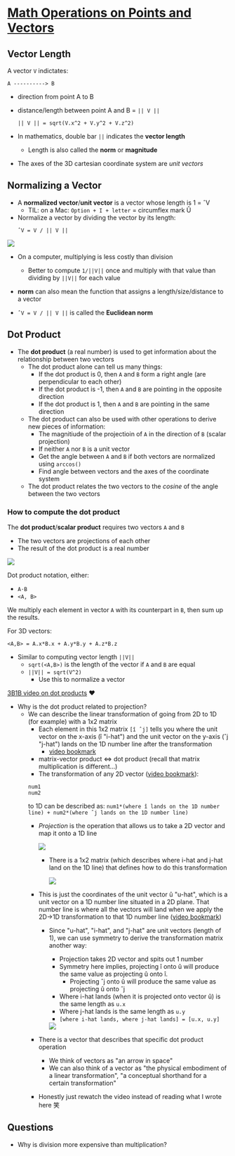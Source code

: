 # [Math Operations on Points and Vectors](https://www.scratchapixel.com/lessons/mathematics-physics-for-computer-graphics/geometry/math-operations-on-points-and-vectors)

## Vector Length
A vector `V` indictates:
```
A ----------> B
```
* direction from point A to B
* distance/length between point A and B = `|| V ||`
    ```
    || V || = sqrt(V.x^2 + V.y^2 + V.z^2)
    ```
* In mathematics, double bar `||` indicates the **vector length**
  * Length is also called the **norm** or **magnitude**

* The axes of the 3D cartesian coordinate system are *unit vectors*

## Normalizing a Vector

* A **normalized vector**/**unit vector** is a vector whose length is 1 = ˆV
    * TIL: on a Mac: `Option + I + letter` = circumflex mark Û
* Normalize a vector by dividing the vector by its length:    
    ```
    ˆV = V / || V ||
    ```

<img src="images/vectors-unit-vector.png">

* On a computer, multiplying is less costly than division
  * Better to compute `1/||V||` once and multiply with that value than dividing by `||V||` for each value

* **norm** can also mean the function that assigns a length/size/distance to a vector
* `ˆV = V / || V ||` is called the **Euclidean norm**

## Dot Product
* The **dot product** (a real number) is used to get information about the relationship between two vectors
  * The dot product alone can tell us many things:
    * If the dot product is 0, then `A` and `B` form a right angle (are perpendicular to each other)
    * If the dot product is -1, then `A` and `B` are pointing in the opposite direction
    * If the dot product is 1, then `A` and `B` are pointing in the same direction
  * The dot product can also be used with other operations to derive new pieces of information:
    * The magnitiude of the projectioin of `A` in the direction of `B` (scalar projection)
    * If neither `A` nor `B` is a unit vector
    * Get the angle between `A` and `B` if both vectors are normalized using `arccos()`
    * Find angle between vectors and the axes of the coordinate system
  * The dot product relates the two vectors to the *cosine* of the angle between the two vectors

### How to compute the dot product
The **dot product**/**scalar product** requires two vectors `A` and `B`
* The two vectors are projections of each other
* The result of the dot product is a real number

<img src="images/dot-product-visual.png">

Dot product notation, either:
* `A⋅B`
* `<A, B>`

We multiply each element in vector `A` with its counterpart in `B`, then sum up the results.

For 3D vectors:
```
<A,B> = A.x*B.x + A.y*B.y + A.z*B.z
```
* Similar to computing vector length `||V||`
  * `sqrt(<A,B>)` is the length of the vector if `A` and `B` are equal
  * `||V|| = sqrt(V^2)`
    * Use this to normalize a vector

[3B1B video on dot products](https://www.youtube.com/watch?v=LyGKycYT2v0) ❤️
* Why is the dot product related to projection?
  * We can describe the linear transformation of going from 2D to 1D (for example) with a 1x2 matrix
    * Each element in this 1x2 matrix `[î ˆj]` tells you where the unit vector on the x-axis (î "i-hat") and the unit vector on the y-axis (ˆj "j-hat") lands on the 1D number line after the transformation
      * [video bookmark](https://www.youtube.com/watch?v=LyGKycYT2v0&t=319s)
    * matrix-vector product <=> dot product (recall that matrix multiplication is different...)
    * The transformation of any 2D vector ([video bookmark](https://www.youtube.com/watch?v=LyGKycYT2v0&t=341s)):
    ```
    num1
    num2
    ```
    to 1D can be described as: `num1*(where î lands on the 1D number line) + num2*(where ˆj lands on the 1D number line)`
    * *Projection* is the operation that allows us to take a 2D vector and map it onto a 1D line

        <img src="images/projection-1d-2d-transformation.png">

      * There is a 1x2 matrix (which describes where i-hat and j-hat land on the 1D line) that defines how to do this transformation

        <img src="images/matrix-defines-2d-1d-transformation.png">

    * This is just the coordinates of the unit vector û "u-hat", which is a unit vector on a 1D number line situated in a 2D plane. That number line is where all the vectors will land when we apply the 2D->1D transformation to that 1D number line ([video bookmark](https://www.youtube.com/watch?v=LyGKycYT2v0&t=449s))
      * Since "u-hat", "i-hat", and "j-hat" are unit vectors (length of 1), we can use symmetry to derive the transformation matrix another way:
        * Projection takes 2D vector and spits out 1 number
        * Symmetry here implies, projecting î onto û will produce the same value as projecting û onto î.
          * Projecting ˆj onto û will produce the same value as projecting û onto ˆj
        * Where i-hat lands (when it is projected onto vector û) is the same length as `u.x`
        * Where j-hat lands is the same length as `u.y`
        * `[where i-hat lands, where j-hat lands] = [u.x, u.y]`

        <img src="images/u-vector-describes-transformation.png">

    * There is a vector that describes that specific dot product operation
      * We think of vectors as "an arrow in space"
      * We can also think of a vector as "the physical embodiment of a linear transformation", "a conceptual shorthand for a certain transformation"
    * Honestly just rewatch the video instead of reading what I wrote here 笑

## Questions
* Why is division more expensive than multiplication?


